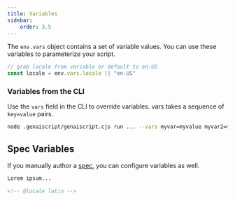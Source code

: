```yaml
---
title: Variables
sidebar:
    order: 3.5
---
```


The `env.vars` object contains a set of variable values. You can use these variables to parameterize your script.

```javascript
// grab locale from variable or default to en-US
const locale = env.vars.locale || "en-US"
```

### Variables from the CLI

Use the `vars` field in the CLI to override variables. vars takes a sequence of `key=value` pairs.

```sh
node .genaiscript/genaiscript.cjs run ... --vars myvar=myvalue myvar2=myvalue2 ...
```

## Spec Variables

If you manually author a [spec](/genaiscript/reference/specs/), you can configure variables as well.

```markdown
Lorem ipsum...

<!-- @locale latin -->
```
